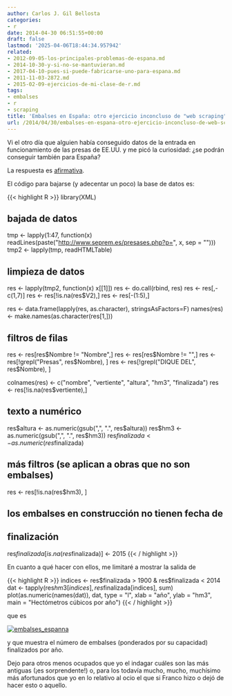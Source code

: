 ```yaml
---
author: Carlos J. Gil Bellosta
categories:
- r
date: 2014-04-30 06:51:55+00:00
draft: false
lastmod: '2025-04-06T18:44:34.957942'
related:
- 2012-09-05-los-principales-problemas-de-espana.md
- 2014-10-30-y-si-no-se-mantuvieran.md
- 2017-04-10-pues-si-puede-fabricarse-uno-para-espana.md
- 2011-11-03-2872.md
- 2015-02-09-ejercicios-de-mi-clase-de-r.md
tags:
- embalses
- r
- scraping
title: 'Embalses en España: otro ejercicio inconcluso de "web scraping"'
url: /2014/04/30/embalses-en-espana-otro-ejercicio-inconcluso-de-web-scraping/
---
```


Vi el otro día que alguien había conseguido datos de la entrada en funcionamiento de las presas de EE.UU. y me picó la curiosidad: ¿se podrán conseguir también para España?

La respuesta es [afirmativa](http://www.seprem.es/presases.php?p=1).

El código para bajarse (y adecentar un poco) la base de datos es:

{{< highlight R >}}
library(XML)

## bajada de datos
tmp <- lapply(1:47,
                function(x)
                readLines(paste("http://www.seprem.es/presases.php?p=",
                                x, sep = "")))
tmp2 <- lapply(tmp, readHTMLTable)

## limpieza de datos
res <- lapply(tmp2, function(x) x[[1]])
res <- do.call(rbind, res)
res <- res[,-c(1,7)]
res <- res[!is.na(res$V2),]
res <- res[-(1:5),]

res <- data.frame(lapply(res, as.character),
    stringsAsFactors=F)
names(res) <- make.names(as.character(res[1,]))

## filtros de filas
res <- res[res$Nombre != "Nombre",]
res <- res[res$Nombre != "",]
res <- res[!grepl("Presas", res$Nombre), ]
res <- res[!grepl("DIQUE DEL", res$Nombre), ]

colnames(res) <- c("nombre", "vertiente",
    "altura", "hm3", "finalizada")
res <- res[!is.na(res$vertiente),]

## texto a numérico
res$altura <- as.numeric(gsub(",", ".", res$altura))
res$hm3 <- as.numeric(gsub(",", ".", res$hm3))
res$finalizada <- as.numeric(res$finalizada)

## más filtros (se aplican a obras que no son embalses)
res <- res[!is.na(res$hm3), ]

## los embalses en construcción no tienen fecha de
## finalización
res$finalizada[is.na(res$finalizada)] <- 2015
{{< / highlight >}}


En cuanto a qué hacer con ellos, me limitaré a mostrar la salida de


{{< highlight R >}}
indices <- res$finalizada > 1900 & res$finalizada < 2014
dat <- tapply(res$hm3[indices], res$finalizada[indices], sum)
plot(as.numeric(names(dat)), dat, type = "l",
        xlab = "año", ylab = "hm3",
        main = "Hectómetros cúbicos por año")
{{< / highlight >}}


que es

[![embalses_espanna](/wp-uploads/2014/04/embalses_espanna.png#center)
](/wp-uploads/2014/04/embalses_espanna.png#center)

y que muestra el número de embalses (ponderados por su capacidad) finalizados por año.

Dejo para otros menos ocupados que yo el indagar cuáles son las más antiguas (¡es sorprendente!) o, para los todavía mucho, mucho, muchísimo más afortunados que yo en lo relativo al ocio el que si Franco hizo o dejó de hacer esto o aquello.